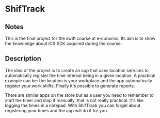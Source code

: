 # ShifTrack


## Notes
This is the final project for the swift course at e-conomic. Its aim is
to show the knowledge about iOS SDK acquired during the course.

## Description
The idea of the project is to create an app that uses location services
to automatically register the time interval being in a given location.
A practical example can be: the location is your workplace and the app
automatically register your work shifts. Finally it's possible to 
generate reports.

There are similar apps on the store but as a user you
need to remember to start the timer and stop it manually, that is not
really practical. It's like logging the times in a notepad. With
ShifTrack you can forget about registering your times and the app will
do it for you.

